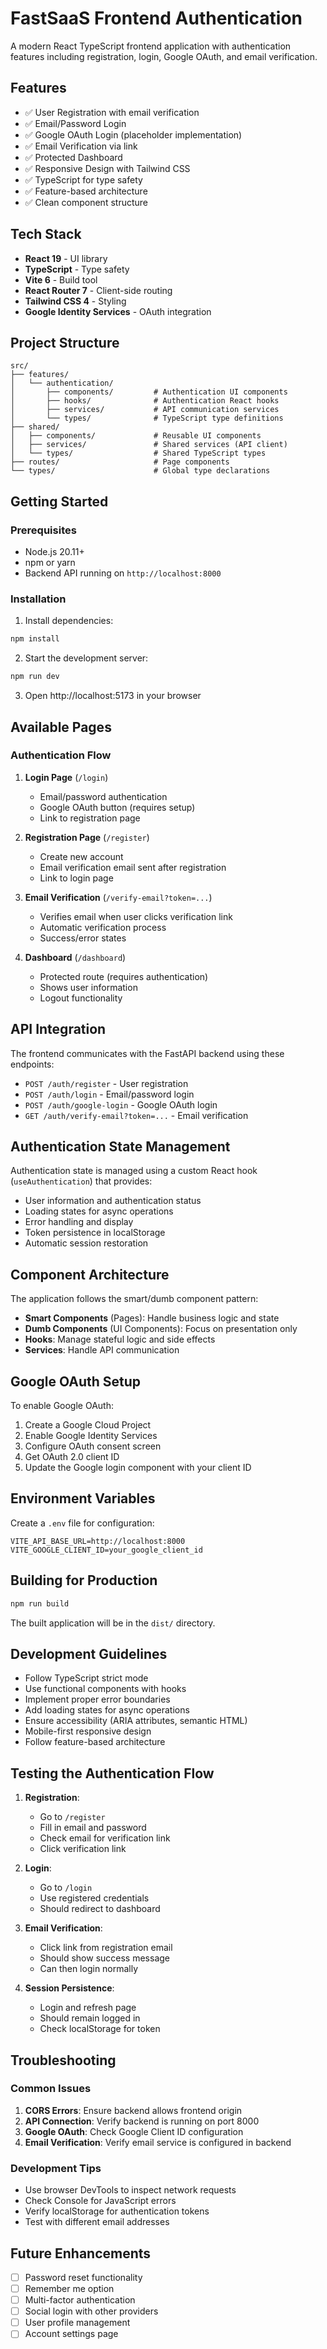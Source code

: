 # FastSaaS Frontend Authentication

A modern React TypeScript frontend application with authentication features including registration, login, Google OAuth, and email verification.

## Features

- ✅ User Registration with email verification
- ✅ Email/Password Login
- ✅ Google OAuth Login (placeholder implementation)
- ✅ Email Verification via link
- ✅ Protected Dashboard
- ✅ Responsive Design with Tailwind CSS
- ✅ TypeScript for type safety
- ✅ Feature-based architecture
- ✅ Clean component structure

## Tech Stack

- **React 19** - UI library
- **TypeScript** - Type safety
- **Vite 6** - Build tool
- **React Router 7** - Client-side routing
- **Tailwind CSS 4** - Styling
- **Google Identity Services** - OAuth integration

## Project Structure

```
src/
├── features/
│   └── authentication/
│       ├── components/         # Authentication UI components
│       ├── hooks/              # Authentication React hooks
│       ├── services/           # API communication services
│       └── types/              # TypeScript type definitions
├── shared/
│   ├── components/             # Reusable UI components
│   ├── services/               # Shared services (API client)
│   └── types/                  # Shared TypeScript types
├── routes/                     # Page components
└── types/                      # Global type declarations
```

## Getting Started

### Prerequisites

- Node.js 20.11+
- npm or yarn
- Backend API running on `http://localhost:8000`

### Installation

1. Install dependencies:
```bash
npm install
```

2. Start the development server:
```bash
npm run dev
```

3. Open http://localhost:5173 in your browser

## Available Pages

### Authentication Flow

1. **Login Page** (`/login`)
   - Email/password authentication
   - Google OAuth button (requires setup)
   - Link to registration page

2. **Registration Page** (`/register`)
   - Create new account
   - Email verification email sent after registration
   - Link to login page

3. **Email Verification** (`/verify-email?token=...`)
   - Verifies email when user clicks verification link
   - Automatic verification process
   - Success/error states

4. **Dashboard** (`/dashboard`)
   - Protected route (requires authentication)
   - Shows user information
   - Logout functionality

## API Integration

The frontend communicates with the FastAPI backend using these endpoints:

- `POST /auth/register` - User registration
- `POST /auth/login` - Email/password login
- `POST /auth/google-login` - Google OAuth login
- `GET /auth/verify-email?token=...` - Email verification

## Authentication State Management

Authentication state is managed using a custom React hook (`useAuthentication`) that provides:

- User information and authentication status
- Loading states for async operations
- Error handling and display
- Token persistence in localStorage
- Automatic session restoration

## Component Architecture

The application follows the smart/dumb component pattern:

- **Smart Components** (Pages): Handle business logic and state
- **Dumb Components** (UI Components): Focus on presentation only
- **Hooks**: Manage stateful logic and side effects
- **Services**: Handle API communication

## Google OAuth Setup

To enable Google OAuth:

1. Create a Google Cloud Project
2. Enable Google Identity Services
3. Configure OAuth consent screen
4. Get OAuth 2.0 client ID
5. Update the Google login component with your client ID

## Environment Variables

Create a `.env` file for configuration:

```env
VITE_API_BASE_URL=http://localhost:8000
VITE_GOOGLE_CLIENT_ID=your_google_client_id
```

## Building for Production

```bash
npm run build
```

The built application will be in the `dist/` directory.

## Development Guidelines

- Follow TypeScript strict mode
- Use functional components with hooks
- Implement proper error boundaries
- Add loading states for async operations
- Ensure accessibility (ARIA attributes, semantic HTML)
- Mobile-first responsive design
- Follow feature-based architecture

## Testing the Authentication Flow

1. **Registration**:
   - Go to `/register`
   - Fill in email and password
   - Check email for verification link
   - Click verification link

2. **Login**:
   - Go to `/login`
   - Use registered credentials
   - Should redirect to dashboard

3. **Email Verification**:
   - Click link from registration email
   - Should show success message
   - Can then login normally

4. **Session Persistence**:
   - Login and refresh page
   - Should remain logged in
   - Check localStorage for token

## Troubleshooting

### Common Issues

1. **CORS Errors**: Ensure backend allows frontend origin
2. **API Connection**: Verify backend is running on port 8000
3. **Google OAuth**: Check Google Client ID configuration
4. **Email Verification**: Verify email service is configured in backend

### Development Tips

- Use browser DevTools to inspect network requests
- Check Console for JavaScript errors
- Verify localStorage for authentication tokens
- Test with different email addresses

## Future Enhancements

- [ ] Password reset functionality
- [ ] Remember me option
- [ ] Multi-factor authentication
- [ ] Social login with other providers
- [ ] User profile management
- [ ] Account settings page
